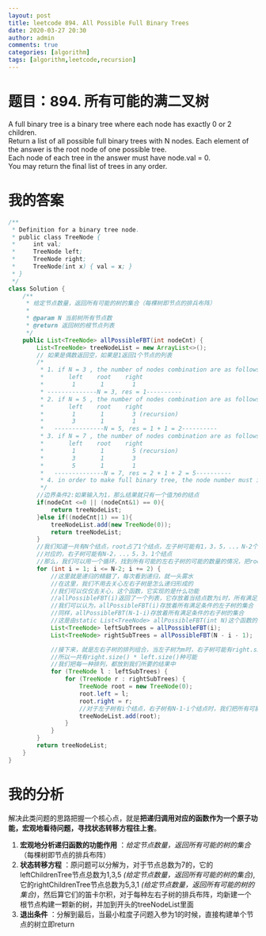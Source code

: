 ```yaml
---
layout: post
title: leetcode 894. All Possible Full Binary Trees
date: 2020-03-27 20:30
author: admin
comments: true
categories: [algorithm]
tags: [algorithm,leetcode,recursion]
---
```


# 题目：894. 所有可能的满二叉树
A full binary tree is a binary tree where each node has exactly 0 or 2 children.  
Return a list of all possible full binary trees with N nodes.  Each element of the answer is the root node of one possible tree.  
Each node of each tree in the answer must have node.val = 0.  
You may return the final list of trees in any order.  


# 我的答案
```java
/**
 * Definition for a binary tree node.
 * public class TreeNode {
 *     int val;
 *     TreeNode left;
 *     TreeNode right;
 *     TreeNode(int x) { val = x; }
 * }
 */
class Solution {
    /**
     * 给定节点数量，返回所有可能的树的集合（每棵树即节点的排兵布阵）
     *
     * @param N 当前树所有节点数
     * @return 返回树的根节点列表
     */
    public List<TreeNode> allPossibleFBT(int nodeCnt) {
        List<TreeNode> treeNodeList = new ArrayList<>();
        // 如果是偶数返回空，如果是1返回1个节点的列表
        /*
         * 1. if N = 3 , the number of nodes combination are as follows
         *       left    root    right
         *        1       1        1
         * --------------N = 3, res = 1----------
         * 2. if N = 5 , the number of nodes combination are as follows
         *       left    root    right
         *        1       1        3 (recursion)
         *        3       1        1
         *   --------------N = 5, res = 1 + 1 = 2----------
         * 3. if N = 7 , the number of nodes combination are as follows
         *       left    root    right
         *        1       1        5 (recursion)
         *        3       1        3
         *        5       1        1
         *   --------------N = 7, res = 2 + 1 + 2 = 5----------
         * 4. in order to make full binary tree, the node number must increase by 2
         */
        //边界条件2:如果输入为1，那么结果就只有一个值为0的结点
        if(nodeCnt <=0 || (nodeCnt&1) == 0){
            return treeNodeList;
        }else if((nodeCnt|1) == 1){
            treeNodeList.add(new TreeNode(0));
            return treeNodeList;
        }
        //我们知道一共有N个结点，root占了1个结点，左子树可能有1，3，5，..，N-2个结点
        //对应的，右子树可能有N-2，..，5，3，1个结点
        //那么，我们可以用一个循环，找到所有可能的左右子树的可能的数量的情况，把root放进列表里
        for (int i = 1; i <= N-2; i += 2) {
            //这里就是递归的精髓了，每次看到递归，就一头雾水
            //在这里，我们不用去关心左右子树是怎么递归形成的
            //我们可以仅仅去关心，这个函数，它实现的是什么功能
            //allPossibleFBT(i)返回了一个列表，它存放着当结点数为i时，所有满足条件的树的root的集合
            //我们可以认为，allPossibleFBT(i)存放着所有满足条件的左子树的集合
            //同样，allPossibleFBT(N-1-i)存放着所有满足条件的右子树的集合
            //这是由static List<TreeNode> allPossibleFBT(int N)这个函数的定义所确定的
            List<TreeNode> leftSubTrees = allPossibleFBT(i);
            List<TreeNode> rightSubTrees = allPossibleFBT(N - i - 1);

            //接下来，就是左右子树的排列组合，当左子树为m时，右子树可能有right.size()个可能
            //所以一共有right.size() * left.size()种可能
            //我们把每一种排列，都放到我们所要的结果中
            for (TreeNode l : leftSubTrees) {
                for (TreeNode r : rightSubTrees) {
                    TreeNode root = new TreeNode(0);
                    root.left = l;
                    root.right = r;
                    //对于左子树有i个结点，右子树有N-1-i个结点时，我们把所有可能的树add到列表里
                    treeNodeList.add(root);
                }
            }
        }
        return treeNodeList;
    }
}
```
# 我的分析
解决此类问题的思路把握一个核心点，就是**把递归调用对应的函数作为一个原子功能，宏观地看待问题，寻找状态转移方程往上套**。
1. **宏观地分析递归函数的功能作用** ：*给定节点数量，返回所有可能的树的集合*（每棵树即节点的排兵布阵）
2. **状态转移方程** ：原问题可以分解为，对于节点总数为7的，它的leftChildrenTree节点总数为1,3,5 *(给定节点数量，返回所有可能的树的集合)*,它的rightChildrenTree节点总数为5,3,1 *(给定节点数量，返回所有可能的树的集合)*，然后算它们的笛卡尔积，对于每种左右子树的排兵布阵，均新建一个根节点构建一颗新的树，并加到开头的treeNodeList里面
3. **退出条件** ：分解到最后，当最小粒度子问题入参为1的时候，直接构建单个节点的树立即return


